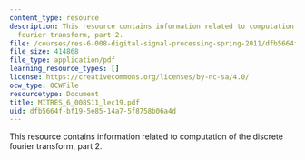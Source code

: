 ```yaml
---
content_type: resource
description: This resource contains information related to computation of the discrete
  fourier transform, part 2.
file: /courses/res-6-008-digital-signal-processing-spring-2011/dfb5664fbf195e8514a75f8758b06a4d_MITRES_6_008S11_lec19.pdf
file_size: 414868
file_type: application/pdf
learning_resource_types: []
license: https://creativecommons.org/licenses/by-nc-sa/4.0/
ocw_type: OCWFile
resourcetype: Document
title: MITRES_6_008S11_lec19.pdf
uid: dfb5664f-bf19-5e85-14a7-5f8758b06a4d
---
```

This resource contains information related to computation of the discrete fourier transform, part 2.